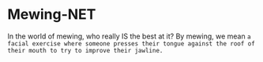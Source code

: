 # Mewing-NET
In the world of mewing, who really IS the best at it? By mewing, we mean `a facial exercise where someone presses their tongue against the roof of their mouth to try to improve their jawline.`
